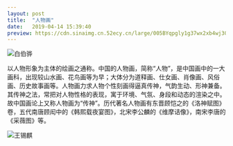 ```yaml
---
layout: post
title:  "人物画"
date:   2019-04-14 15:39:40
preview: https://cdn.sinaimg.cn.52ecy.cn/large/005BYqpgly1g37wx2xb4wj30go0csgmm.jpg
---
```


![白伯骅](https://cdn.sinaimg.cn.52ecy.cn/large/005BYqpgly1g37wx2xb4wj30go0csgmm.jpg)

以人物形象为主体的绘画之通称。中国的人物画，简称“人物”，是中国画中的一大画科，出现较山水画、花鸟画等为早；大体分为道释画、仕女画、肖像画、风俗画、历史故事画等。人物画力求人物个性刻画得逼真传神，气韵生动、形神兼备。其传神之法，常把对人物性格的表现，寓于环境、气氛、身段和动态的渲染之中。故中国画论上又称人物画为“传神”。历代著名人物画有东晋顾恺之的《洛神赋图》卷，五代南唐顾闳中的《韩熙载夜宴图》，北宋李公麟的《维摩诘像》，南宋李唐的《采薇图》等。


![王锡麒](https://cdn.sinaimg.cn.52ecy.cn/large/005BYqpgly1g37wzq1bqaj313l0t6gqb.jpg)